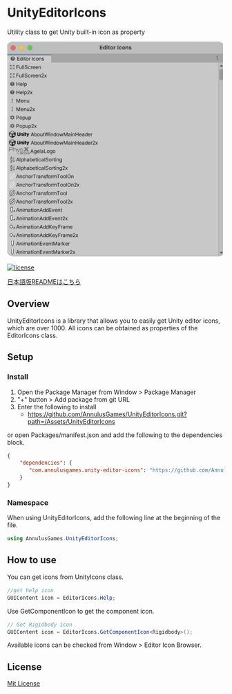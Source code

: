 # UnityEditorIcons
Utility class to get Unity built-in icon as property

<img src="https://github.com/AnnulusGames/UnityEditorIcons/blob/main/Assets/UnityEditorIcons/Documentation~/img1.png" width="500">

[![license](https://img.shields.io/badge/LICENSE-MIT-green.svg)](LICENSE)

[日本語版READMEはこちら](README_JP.md)

## Overview
UnityEditorIcons is a library that allows you to easily get Unity editor icons, which are over 1000.
All icons can be obtained as properties of the EditorIcons class.

## Setup

### Install
1. Open the Package Manager from Window > Package Manager
2. "+" button > Add package from git URL
3. Enter the following to install
   * https://github.com/AnnulusGames/UnityEditorIcons.git?path=/Assets/UnityEditorIcons


or open Packages/manifest.json and add the following to the dependencies block.

```json
{
    "dependencies": {
       "com.annulusgames.unity-editor-icons": "https://github.com/AnnulusGames/UnityEditorIcons.git?path=/Assets/UnityEditorIcons"
    }
}
```

### Namespace
When using UnityEditorIcons, add the following line at the beginning of the file.

```cs
using AnnulusGames.UnityEditorIcons;
```

## How to use

You can get icons from UnityIcons class.

``` cs
//get help icon
GUIContent icon = EditorIcons.Help;
```

Use GetComponentIcon to get the component icon.

``` cs
// Get Rigidbody icon
GUIContent icon = EditorIcons.GetComponentIcon<Rigidbody>();
```

Available icons can be checked from Window > Editor Icon Browser.

## License

[Mit License](LICENSE)